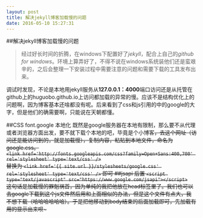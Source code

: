 ```yaml
---
layout: post
title: 解决jekyll博客加载慢的问题
date: 2016-05-10 15:27:31
---
```

##解决jekyll博客加载慢的问题
>经过好长时间的折腾，在windows下配置好了*jekyll*，配合上自己的*github for windows*。环境上算弄好了，不得不说在windows系统装他们还是蛮艰辛的，之后会整理一下安装过程中需要注意的问题和需要下载的工具发布出来。

调试时发现，不论是本地用jekyll服务从**127.0.0.1：4000**端口访问还是从托管在github上的huguobo.github.io上访问都加载的异常的慢。应该不是结构优化上的问题啊，因为博客基本还啥都没有呢。后来看到了css和js引用的中的google的大字，但是他们的确需要啊，只能说在天朝都懂。

##CSS font.google 本地化
既然是google服务器在本地有限制，那么要不从代理或者浏览器方面出发，要不就下载个本地的吧，毕竟是个小博客~~，去这个网址（访问还是能访问到的，就是加载慢），复制内容，粘贴到本地文件，命名为google.css。<br>
 `<link href='http://fonts.googleapis.com/css?family=Open+Sans:400,700' rel='stylesheet' type='text/css' />`<br/>
替换为
 `<link href='{{ site.url }}/stylesheets/google.css' rel='stylesheet' type='text/css' />`
即可
##jsapi 后置
`<script type="text/javascript" src="https://www.google.com/jsapi"></script>`<br/>
这句话是加载慢的罪魁祸首，因为单纯的我把他放在head标签里了。我们也可以去google下载到这个js文件然后用和上面相似的办法，但是这个文件有点大，我不想下载（哈哈哈哈哈哈）。于是把他移动到body结束的后面加载即可，先加载有用的显示出来呗~~~





